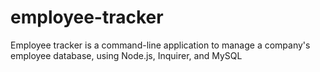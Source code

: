 # employee-tracker
Employee tracker is a command-line application to manage a company's employee database, using Node.js, Inquirer, and MySQL
